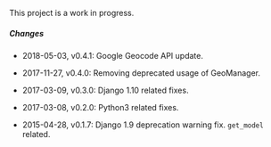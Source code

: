 This project is a work in progress.

##### Changes

* 2018-05-03, v0.4.1: Google Geocode API update.

* 2017-11-27, v0.4.0: Removing deprecated usage of GeoManager.

* 2017-03-09, v0.3.0: Django 1.10 related fixes.

* 2017-03-08, v0.2.0: Python3 related fixes.

* 2015-04-28, v0.1.7: Django 1.9 deprecation warning fix. `get_model` related.